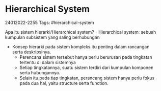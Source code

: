 # Hierarchical System
24012022-2255
Tags: #hierarchical-system

Apa itu sistem hierarki/Hierarchical system?
	- Hierarchical system: sebuah kumpulan subsistem yang saling berhubungan
- Konsep hierarki pada sistem kompleks itu penting dalam rancangan serta deskripsinya.
	- Perencana sistem tersebut hanya perlu berurusan pada tingkatan tertentu di dalam sistemnya
	- Setiap tingkatannya, suatu sistem terdiri dari kumpulan komponen serta hubungannya.
	- Selain itu pada tiap tingkatan, perancang sistem hanya perlu fokus pada dua hal, yaitu structure serta function.